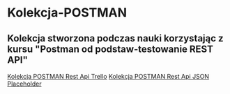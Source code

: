 # <h1>Kolekcja-POSTMAN</h1>
<h2>Kolekcja stworzona podczas nauki korzystając z kursu "Postman od podstaw-testowanie REST API"</h2>
<a href="https://www.postman.com/dark-meteor-528372/workspace/kolekcja-postman/collection/21310219-c760163c-07a0-400d-9a5b-944df7179023?action=share&creator=21310219"> Kolekcja POSTMAN Rest Api Trello</a>
<a href="https://go.postman.co/workspace/My-Workspace~c6efdbea-7cbf-4258-873f-156612fe9d92/collection/21310219-7602de42-1bdd-434f-ae84-a616508e8026?action=share&creator=21310219">Kolekcja POSTMAN Rest Api JSON Placeholder</a> 
